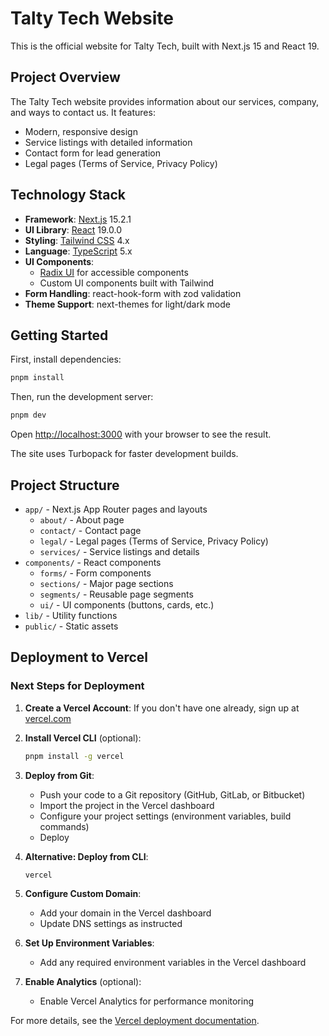 # Talty Tech Website

This is the official website for Talty Tech, built with Next.js 15 and React 19.

## Project Overview

The Talty Tech website provides information about our services, company, and ways to contact us. It features:

- Modern, responsive design
- Service listings with detailed information
- Contact form for lead generation
- Legal pages (Terms of Service, Privacy Policy)

## Technology Stack

- **Framework**: [Next.js](https://nextjs.org) 15.2.1
- **UI Library**: [React](https://react.dev) 19.0.0
- **Styling**: [Tailwind CSS](https://tailwindcss.com) 4.x
- **Language**: [TypeScript](https://www.typescriptlang.org/) 5.x
- **UI Components**: 
  - [Radix UI](https://www.radix-ui.com/) for accessible components
  - Custom UI components built with Tailwind
- **Form Handling**: react-hook-form with zod validation
- **Theme Support**: next-themes for light/dark mode

## Getting Started

First, install dependencies:

```bash
pnpm install
```

Then, run the development server:

```bash
pnpm dev
```

Open [http://localhost:3000](http://localhost:3000) with your browser to see the result.

The site uses Turbopack for faster development builds.

## Project Structure

- `app/` - Next.js App Router pages and layouts
  - `about/` - About page
  - `contact/` - Contact page
  - `legal/` - Legal pages (Terms of Service, Privacy Policy)
  - `services/` - Service listings and details
- `components/` - React components
  - `forms/` - Form components
  - `sections/` - Major page sections
  - `segments/` - Reusable page segments
  - `ui/` - UI components (buttons, cards, etc.)
- `lib/` - Utility functions
- `public/` - Static assets

## Deployment to Vercel

### Next Steps for Deployment

1. **Create a Vercel Account**: If you don't have one already, sign up at [vercel.com](https://vercel.com)

2. **Install Vercel CLI** (optional):
   ```bash
   pnpm install -g vercel
   ```

3. **Deploy from Git**:
   - Push your code to a Git repository (GitHub, GitLab, or Bitbucket)
   - Import the project in the Vercel dashboard
   - Configure your project settings (environment variables, build commands)
   - Deploy

4. **Alternative: Deploy from CLI**:
   ```bash
   vercel
   ```

5. **Configure Custom Domain**:
   - Add your domain in the Vercel dashboard
   - Update DNS settings as instructed

6. **Set Up Environment Variables**:
   - Add any required environment variables in the Vercel dashboard

7. **Enable Analytics** (optional):
   - Enable Vercel Analytics for performance monitoring

For more details, see the [Vercel deployment documentation](https://vercel.com/docs/deployments/overview).
